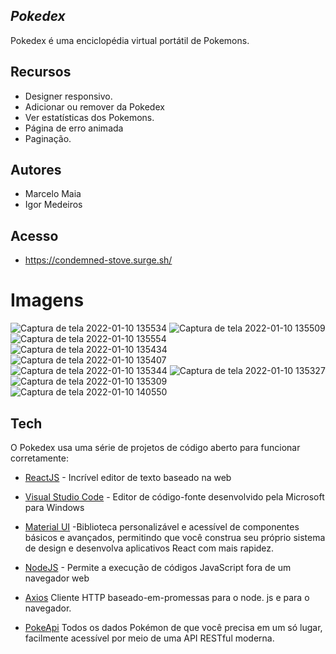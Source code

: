 
## _Pokedex_

Pokedex é uma enciclopédia virtual portátil de Pokemons.

## Recursos

- Designer responsivo.
- Adicionar ou remover da Pokedex
- Ver estatísticas dos Pokemons.
- Página de erro animada
- Paginação.

## Autores

   - Marcelo Maia
   - Igor Medeiros
  
## Acesso
- https://condemned-stove.surge.sh/

# Imagens

![Captura de tela 2022-01-10 135534](https://user-images.githubusercontent.com/90478654/148808148-994c29ba-d182-4088-b03f-b1d799ee1d72.png)
![Captura de tela 2022-01-10 135509](https://user-images.githubusercontent.com/90478654/148808175-db86544f-77a7-460d-b8b1-970283c1010b.png)
![Captura de tela 2022-01-10 135554](https://user-images.githubusercontent.com/90478654/148808178-dd9d9067-51e9-448e-9ce1-8d58fbc3ced4.png)
![Captura de tela 2022-01-10 135434](https://user-images.githubusercontent.com/90478654/148808186-609315f7-dc9c-4416-9c33-0e6b8c5333d9.png)
![Captura de tela 2022-01-10 135407](https://user-images.githubusercontent.com/90478654/148808189-b554adf3-80c7-4c9c-8ec8-ab3fc4a70c60.png)
![Captura de tela 2022-01-10 135344](https://user-images.githubusercontent.com/90478654/148808192-bbce3055-48d5-4029-ad26-5dba7eaf603d.png)
![Captura de tela 2022-01-10 135327](https://user-images.githubusercontent.com/90478654/148808209-eaed0490-c915-41c6-821c-3558d60a4d62.png)
![Captura de tela 2022-01-10 135309](https://user-images.githubusercontent.com/90478654/148808213-e26ec47e-2e3d-45ff-b850-7dc9ee7f46c3.png)
![Captura de tela 2022-01-10 140550](https://user-images.githubusercontent.com/90478654/148808222-5da0e2b4-a3d6-411e-8a87-915489c72442.png)

## Tech

O Pokedex usa uma série de projetos de código aberto para funcionar corretamente:

- [ReactJS] - Incrível editor de texto baseado na web
- [Visual Studio Code] - Editor de código-fonte desenvolvido pela Microsoft para Windows
- [Material UI] -Biblioteca personalizável e acessível de componentes básicos e avançados, permitindo que você construa seu próprio sistema de design e desenvolva aplicativos React com mais rapidez.
- [NodeJS] - Permite a execução de códigos JavaScript fora de um navegador web
- [Axios] Cliente HTTP baseado-em-promessas para o node. js e para o navegador.
- [PokeApi] Todos os dados Pokémon de que você precisa em um só lugar,
facilmente acessível por meio de uma API RESTful moderna.





   [ReactJS]: <https://react-icons.github.io/react-icons/>
   [Visual Studio Code]: <https://code.visualstudio.com/>
   [Material UI]: <https://mui.com/pt/>
   [NodeJS]: <https://nodejs.org/en/>
   [React Awesome Loaders]: <https://awesome-loaders.netlify.app/>
   [Axios]: <https://github.com/axios/axios>
   [React Icons]: <react-icons.github.io/>
   [PokeApi]: <https://pokeapi.co/>

